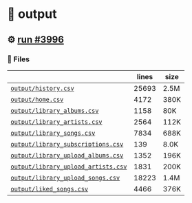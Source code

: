 # 📝  output 

## ⚙️ [run #3996](https://github.com/jwenerd/ytm-dl/actions/runs/14540035874)

### 📁 Files

|                                                                         |lines|size|
|-------------------------------------------------------------------------|-----|----|
|[`output/history.csv` ](output/history.csv)                              |25693|2.5M|
|[`output/home.csv` ](output/home.csv)                                    |4172 |380K|
|[`output/library_albums.csv` ](output/library_albums.csv)                |1158 |80K |
|[`output/library_artists.csv` ](output/library_artists.csv)              |2564 |112K|
|[`output/library_songs.csv` ](output/library_songs.csv)                  |7834 |688K|
|[`output/library_subscriptions.csv` ](output/library_subscriptions.csv)  |139  |8.0K|
|[`output/library_upload_albums.csv` ](output/library_upload_albums.csv)  |1352 |196K|
|[`output/library_upload_artists.csv` ](output/library_upload_artists.csv)|1831 |200K|
|[`output/library_upload_songs.csv` ](output/library_upload_songs.csv)    |18223|1.4M|
|[`output/liked_songs.csv` ](output/liked_songs.csv)                      |4466 |376K|